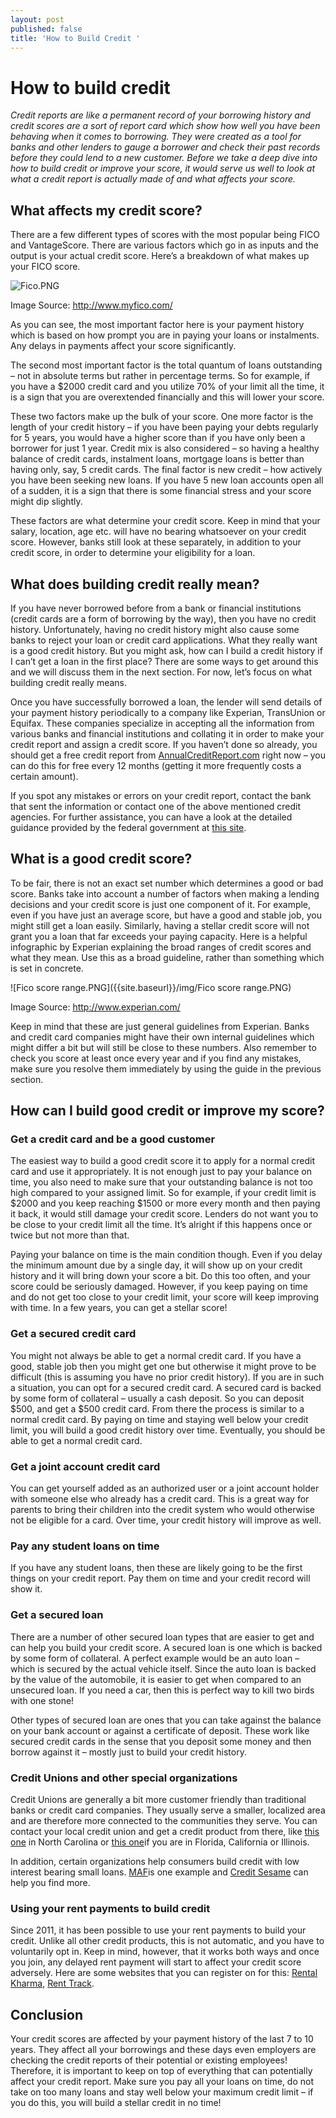 ```yaml
---
layout: post
published: false
title: 'How to Build Credit '
---
```

# How to build credit

_Credit reports are like a permanent record of your borrowing history and credit scores are a sort of report card which show how well you have been behaving when it comes to borrowing. They were created as a tool for banks and other lenders to gauge a borrower and check their past records before they could lend to a new customer. Before we take a deep dive into how to build credit or improve your score, it would serve us well to look at what a credit report is actually made of and what affects your score._

## What affects my credit score?
There are a few different types of scores with the most popular being FICO and VantageScore. There are various factors which go in as inputs and the output is your actual credit score. Here’s a breakdown of what makes up your FICO score.

![Fico.PNG]({{site.baseurl}}/img/Fico.PNG)

Image Source: http://www.myfico.com/

As you can see, the most important factor here is your payment history which is based on how prompt you are in paying your loans or instalments. Any delays in payments affect your score significantly.

The second most important factor is the total quantum of loans outstanding – not in absolute terms but rather in percentage terms. So for example, if you have a $2000 credit card and you utilize 70% of your limit all the time, it is a sign that you are overextended financially and this will lower your score.

These two factors make up the bulk of your score. One more factor is the length of your credit history – if you have been paying your debts regularly for 5 years, you would have a higher score than if you have only been a borrower for just 1 year. Credit mix is also considered – so having a healthy balance of credit cards, instalment loans, mortgage loans is better than having only, say, 5 credit cards. The final factor is new credit – how actively you have been seeking new loans. If you have 5 new loan accounts open all of a sudden, it is a sign that there is some financial stress and your score might dip slightly.

These factors are what determine your credit score. Keep in mind that your salary, location, age etc. will have no bearing whatsoever on your credit score. However, banks still look at these separately, in addition to your credit score, in order to determine your eligibility for a loan.

## What does building credit really mean?
If you have never borrowed before from a bank or financial institutions (credit cards are a form of borrowing by the way), then you have no credit history. Unfortunately, having no credit history might also cause some banks to reject your loan or credit card applications. What they really want is a good credit history. But you might ask, how can I build a credit history if I can’t get a loan in the first place? There are some ways to get around this and we will discuss them in the next section. For now, let’s focus on what building credit really means.

Once you have successfully borrowed a loan, the lender will send details of your payment history periodically to a company like Experian, TransUnion or Equifax. These companies specialize in accepting all the information from various banks and financial institutions and collating it in order to make your credit report and assign a credit score. If you haven’t done so already, you should get a free credit report from [AnnualCreditReport.com](https://www.annualcreditreport.com/index.action) right now – you can do this for free every 12 months (getting it more frequently costs a certain amount). 

If you spot any mistakes or errors on your credit report, contact the bank that sent the information or contact one of the above mentioned credit agencies. For further assistance, you can have a look at the detailed guidance provided by the federal government at [this site](https://www.usa.gov/credit-reports).

## What is a good credit score?
To be fair, there is not an exact set number which determines a good or bad score. Banks take into account a number of factors when making a lending decisions and your credit score is just one component of it. For example, even if you have just an average score, but have a good and stable job, you might still get a loan easily. Similarly, having a stellar credit score will not grant you a loan that far exceeds your paying capacity. Here is a helpful infographic by Experian explaining the broad ranges of credit scores and what they mean. Use this as a broad guideline, rather than something which is set in concrete.

![Fico score range.PNG]({{site.baseurl}}/img/Fico score range.PNG)

Image Source: http://www.experian.com/

Keep in mind that these are just general guidelines from Experian. Banks and credit card companies might have their own internal guidelines which might differ a bit but will still be close to these numbers. Also remember to check you score at least once every year and if you find any mistakes, make sure you resolve them immediately by using the guide in the previous section.

## How can I build good credit or improve my score?

### Get a credit card and be a good customer
The easiest way to build a good credit score it to apply for a normal credit card and use it appropriately. It is not enough just to pay your balance on time, you also need to make sure that your outstanding balance is not too high compared to your assigned limit. So for example, if your credit limit is $2000 and you keep reaching $1500 or more every month and then paying it back, it would still damage your credit score. Lenders do not want you to be close to your credit limit all the time. It’s alright if this happens once or twice but not more than that.

Paying your balance on time is the main condition though. Even if you delay the minimum amount due by a single day, it will show up on your credit history and it will bring down your score a bit. Do this too often, and your score could be seriously damaged. However, if you keep paying on time and do not get too close to your credit limit, your score will keep improving with time. In a few years, you can get a stellar score!

### Get a secured credit card
You might not always be able to get a normal credit card. If you have a good, stable job then you might get one but otherwise it might prove to be difficult (this is assuming you have no prior credit history). If you are in such a situation, you can opt for a secured credit card. A secured card is backed by some form of collateral – usually a cash deposit. So you can deposit $500, and get a $500 credit card. From there the process is similar to a normal credit card. By paying on time and staying well below your credit limit, you will build a good credit history over time. Eventually, you should be able to get a normal credit card.

### Get a joint account credit card
You can get yourself added as an authorized user or a joint account holder with someone else who already has a credit card. This is a great way for parents to bring their children into the credit system who would otherwise not be eligible for a card. Over time, your credit history will improve as well. 

### Pay any student loans on time
If you have any student loans, then these are likely going to be the first things on your credit report. Pay them on time and your credit record will show it.

### Get a secured loan
There are a number of other secured loan types that are easier to get and can help you build your credit score. A secured loan is one which is backed by some form of collateral. A perfect example would be an auto loan – which is secured by the actual vehicle itself. Since the auto loan is backed by the value of the automobile, it is easier to get when compared to an unsecured loan. If you need a car, then this is perfect way to kill two birds with one stone!

Other types of secured loan are ones that you can take against the balance on your bank account or against a certificate of deposit. These work like secured credit cards in the sense that you deposit some money and then borrow against it – mostly just to build your credit history.

### Credit Unions and other special organizations
Credit Unions are generally a bit more customer friendly than traditional banks or credit card companies. They usually serve a smaller, localized area and are therefore more connected to the communities they serve. You can contact your local credit union and get a credit product from there, like [this one](https://latinoccu.org/) in North Carolina or [this one](https://www.self-helpfcu.org/es/inicio)if you are in Florida, California or Illinois.

In addition, certain organizations help consumers build credit with low interest bearing small loans. [MAF](http://missionassetfund.org/lending-circles/)is one example and [Credit Sesame](https://www.creditsesame.com/home4) can help you find more.

### Using your rent payments to build credit
Since 2011, it has been possible to use your rent payments to build your credit. Unlike all other credit products, this is not automatic, and you have to voluntarily opt in. Keep in mind, however, that it works both ways and once you join, any delayed rent payment will start to affect your credit score adversely. Here are some websites that you can register on for this: [Rental Kharma](https://rentalkharma.com/), [Rent Track](http://www.renttrack.com/).

## Conclusion
Your credit scores are affected by your payment history of the last 7 to 10 years. They affect all your borrowings and these days even employers are checking the credit reports of their potential or existing employees! Therefore, it is important to keep on top of everything that can potentially affect your credit report. Make sure you pay all your loans on time, do not take on too many loans and stay well below your maximum credit limit – if you do this, you will build a stellar credit in no time! 



